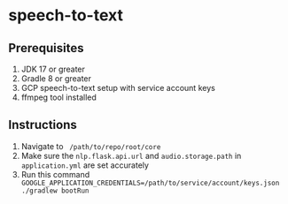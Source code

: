 # speech-to-text

## Prerequisites
1. JDK 17 or greater
2. Gradle 8 or greater
3. GCP speech-to-text setup with service account keys
4. ffmpeg tool installed

## Instructions
1. Navigate to <code> /path/to/repo/root/core </code>
2. Make sure the <code>nlp.flask.api.url</code> and <code>audio.storage.path</code> in <code>application.yml</code> are set accurately
3. Run this command
<code> GOOGLE_APPLICATION_CREDENTIALS=/path/to/service/account/keys.json ./gradlew bootRun </code> 
